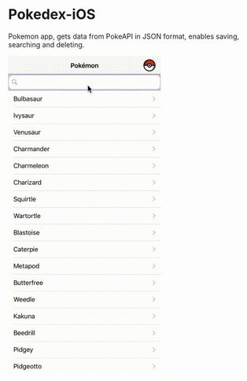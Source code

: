 # Pokedex-iOS
Pokemon app, gets data from PokeAPI in JSON format, enables saving, searching and deleting.

<img src="https://raw.githubusercontent.com/papas000/Pokedex-iOS/master/pokedex.gif">
